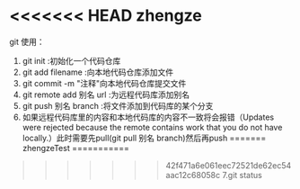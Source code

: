 <<<<<<< HEAD
zhengze
=======

git 使用：
1. git init :初始化一个代码仓库
2. git add filename :向本地代码仓库添加文件
3. git commit -m "注释"向本地代码仓库提交文件
4. git remote add 别名 url :为远程代码库添加别名
5. git push 别名 branch :将文件添加到代码库的某个分支
6. 如果远程代码库里的内容和本地代码库的内容不一致将会报错（Updates were rejected because the remote contains work that you do not have locally.）此时需要先pull(git pull 别名 branch)然后再push
=======
zhengzeTest
===========
>>>>>>> 42f471a6e061eec72521de62ec54aac12c68058c
7.git status
